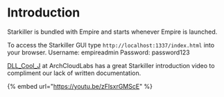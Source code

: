 # Introduction

Starkiller is bundled with Empire and starts whenever Empire is launched.

To access the Starkiller GUI type `http://localhost:1337/index.html` into your browser.
Username: empireadmin
Password: password123




[DLL\_Cool\_J](https://twitter.com/DLL\_Cool\_J) at ArchCloudLabs has a great Starkiller introduction video to compliment our lack of written documentation.

{% embed url="https://youtu.be/zFlsxrGMScE" %}
